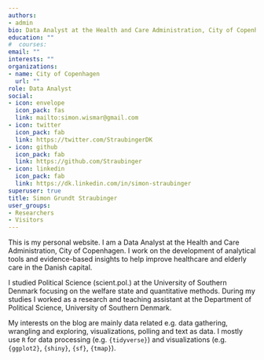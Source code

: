 ```yaml
---
authors:
- admin
bio: Data Analyst at the Health and Care Administration, City of Copenhagen
education: ""
#  courses:
email: ""
interests: ""
organizations:
- name: City of Copenhagen
  url: ""
role: Data Analyst
social:
- icon: envelope
  icon_pack: fas
  link: mailto:simon.wismar@gmail.com
- icon: twitter
  icon_pack: fab
  link: https://twitter.com/StraubingerDK
- icon: github
  icon_pack: fab
  link: https://github.com/Straubinger
- icon: linkedin
  icon_pack: fab
  link: https://dk.linkedin.com/in/simon-straubinger
superuser: true
title: Simon Grundt Straubinger
user_groups:
- Researchers
- Visitors
---
```


This is my personal website. I am a Data Analyst at the Health and Care Administration, City of Copenhagen. I work on the development of analytical tools and evidence-based insights to help improve healthcare and elderly care in the Danish capital.

I studied Political Science (scient.pol.) at the University of Southern Denmark focusing on the welfare state and quantitative methods. During my studies I worked as a research and teaching assistant at the Department of Political Science, University of Southern Denmark.

My interests on the blog are mainly data related e.g. data gathering, wrangling and exploring, visualizations, polling and text as data. I mostly use `R` for data processing (e.g. `{tidyverse}`) and visualizations (e.g. `{ggplot2}`, `{shiny}`, `{sf}`, `{tmap}`).
